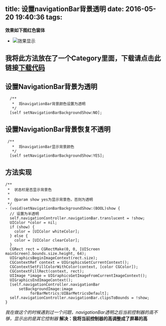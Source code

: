title: 设置navigationBar背景透明
date: 2016-05-20 19:40:36
tags:
---
**效果如下图红色窗体**  
* ![效果显示](http://7xrirn.com1.z0.glb.clouddn.com/navigationNavigationBarBackgroundShow.gif)  




**我将此方法放在了一个Category里面，下载请点击此链接[下载代码](http://pan.baidu.com/s/1o8u4u0a)**
---



设置NavigationBar背景为透明
---
```
  /**
   *  将navigationBar背景颜色设置为透明
   */
  [self setNavigationBarBackgroundShow:NO];
```
<!-- more -->
设置NavigationBar背景恢复不透明
---
```
 /**
   *  将navigationBar显示背景颜色
   */
  [self setNavigationBarBackgroundShow:YES];
```

方法实现
---
```
/**
 *  状态栏是否显示背景色
 *
 *  @param show yes为显示背景色，否则为透明
 */
- (void)setNavigationBarBackgroundShow:(BOOL)show {
  // 设置为半透明
  self.navigationController.navigationBar.translucent = !show;
  UIColor *color = nil;
  if (show) {
    color = [UIColor whiteColor];
  } else {
    color = [UIColor clearColor];
  }
  CGRect rect = CGRectMake(0, 0, [UIScreen mainScreen].bounds.size.height, 64);
  UIGraphicsBeginImageContext(rect.size);
  CGContextRef context = UIGraphicsGetCurrentContext();
  CGContextSetFillColorWithColor(context, [color CGColor]);
  CGContextFillRect(context, rect);
  UIImage *image = UIGraphicsGetImageFromCurrentImageContext();
  UIGraphicsEndImageContext();
  [self.navigationController.navigationBar
      setBackgroundImage:image
           forBarMetrics:UIBarMetricsDefault];
  self.navigationController.navigationBar.clipsToBounds = !show;
}
```

*我在做这个的时候遇到过一个问题，navigationBar透明之后当前控制器的高不够，显示出的是其它控制器*
**解决：我将当前控制器的高调整成了屏幕的高**